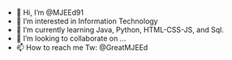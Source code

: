- 👋 Hi, I’m @MJEEd91
- 👀 I’m interested in Information Technology
- 🌱 I’m currently learning Java, Python, HTML-CSS-JS, and Sql.
- 💞️ I’m looking to collaborate on ...
- 📫 How to reach me Tw: @GreatMJEEd

<!---
MJEEd91/MJEEd91 is a ✨ special ✨ repository because its `README.md` (this file) appears on your GitHub profile.
You can click the Preview link to take a look at your changes.
--->
